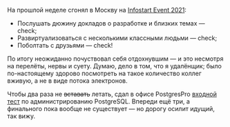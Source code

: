 ﻿На прошлой неделе сгонял в Москву на [Infostart Event 2021](https://event.infostart.ru/2021_msk/):

- Послушать дюжину докладов о разработке и близких темах — check;
- Развиртуализоваться с несколькими классными людьми — check;
- Поболтать с друзьями — check!

По итогу неожиданно почуствовал себя отдохнувшим — и это несмотря на перелёты, нервы и суету. Думаю, дело в том, что я удалёнщик; было по-настоящему здорово посмотреть на такое количество коллег вживую, а не в виде потока электронов.

Чтобы два раза не <s>вставать</s> летать, сдал в офисе PostgresPro [входной тест](https://postgrespro.ru/education/exam/DBA1-10) по администрированию PostgreSQL. Впереди ещё три, а финального пока вообще не существует — но дорогу осилит идущий, так вижу.